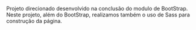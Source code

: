 Projeto direcionado desenvolvido na conclusão do modulo de BootStrap. Neste projeto, além do BootStrap, realizamos também o uso de Sass para construção da página.
